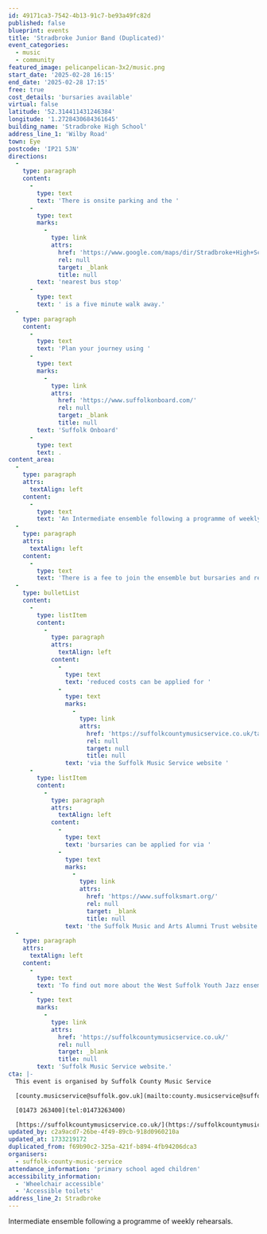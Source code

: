 ```yaml
---
id: 49171ca3-7542-4b13-91c7-be93a49fc82d
published: false
blueprint: events
title: 'Stradbroke Junior Band (Duplicated)'
event_categories:
  - music
  - community
featured_image: pelicanpelican-3x2/music.png
start_date: '2025-02-28 16:15'
end_date: '2025-02-28 17:15'
free: true
cost_details: 'bursaries available'
virtual: false
latitude: '52.314411431246384'
longitude: '1.2728430684361645'
building_name: 'Stradbroke High School'
address_line_1: 'Wilby Road'
town: Eye
postcode: 'IP21 5JN'
directions:
  -
    type: paragraph
    content:
      -
        type: text
        text: 'There is onsite parking and the '
      -
        type: text
        marks:
          -
            type: link
            attrs:
              href: 'https://www.google.com/maps/dir/Stradbroke+High+School,+Stradbroke,+Eye/Priory+Close,+Stradbroke,+Eye+IP21+5JR/@52.3155181,1.2694442,17z/data=!3m1!4b1!4m14!4m13!1m5!1m1!1s0x4878be301c77ea29:0x91866cc07e404c2d!2m2!1d1.2728538!2d52.3142934!1m5!1m1!1s0x47d99481fb7d8eb3:0x86fe7e66620f4af0!2m2!1d1.271254!2d52.316742!3e2?entry=ttu&g_ep=EgoyMDI0MTEyNC4xIKXMDSoASAFQAw%3D%3D'
              rel: null
              target: _blank
              title: null
        text: 'nearest bus stop'
      -
        type: text
        text: ' is a five minute walk away.'
  -
    type: paragraph
    content:
      -
        type: text
        text: 'Plan your journey using '
      -
        type: text
        marks:
          -
            type: link
            attrs:
              href: 'https://www.suffolkonboard.com/'
              rel: null
              target: _blank
              title: null
        text: 'Suffolk Onboard'
      -
        type: text
        text: .
content_area:
  -
    type: paragraph
    attrs:
      textAlign: left
    content:
      -
        type: text
        text: 'An Intermediate ensemble following a programme of weekly rehearsals during school term times, leading to shared performances and concerts throughout the year.'
  -
    type: paragraph
    attrs:
      textAlign: left
    content:
      -
        type: text
        text: 'There is a fee to join the ensemble but bursaries and reduced costs are available, including for people who are in receipt of free school meals and looked after children -'
  -
    type: bulletList
    content:
      -
        type: listItem
        content:
          -
            type: paragraph
            attrs:
              textAlign: left
            content:
              -
                type: text
                text: 'reduced costs can be applied for '
              -
                type: text
                marks:
                  -
                    type: link
                    attrs:
                      href: 'https://suffolkcountymusicservice.co.uk/take-part/remissions-information/'
                      rel: null
                      target: null
                      title: null
                text: 'via the Suffolk Music Service website '
      -
        type: listItem
        content:
          -
            type: paragraph
            attrs:
              textAlign: left
            content:
              -
                type: text
                text: 'bursaries can be applied for via '
              -
                type: text
                marks:
                  -
                    type: link
                    attrs:
                      href: 'https://www.suffolksmart.org/'
                      rel: null
                      target: _blank
                      title: null
                text: 'the Suffolk Music and Arts Alumni Trust website'
  -
    type: paragraph
    attrs:
      textAlign: left
    content:
      -
        type: text
        text: 'To find out more about the West Suffolk Youth Jazz ensemble or find an ensemble near you, please visit the '
      -
        type: text
        marks:
          -
            type: link
            attrs:
              href: 'https://suffolkcountymusicservice.co.uk/'
              rel: null
              target: _blank
              title: null
        text: 'Suffolk Music Service website.'
cta: |-
  This event is organised by Suffolk County Music Service

  [county.musicservice@suffolk.gov.uk](mailto:county.musicservice@suffolk.gov.uk)

  [01473 263400](tel:01473263400)

  [https://suffolkcountymusicservice.co.uk/](https://suffolkcountymusicservice.co.uk/)
updated_by: c2a9acd7-26be-4f49-89cb-918d0960210a
updated_at: 1733219172
duplicated_from: f69b90c2-325a-421f-b894-4fb94206dca3
organisers:
  - suffolk-county-music-service
attendance_information: 'primary school aged children'
accessibility_information:
  - 'Wheelchair accessible'
  - 'Accessible toilets'
address_line_2: Stradbroke
---
```

Intermediate ensemble following a programme of weekly rehearsals.